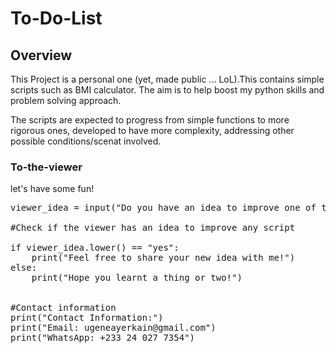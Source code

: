 # To-Do-List


<h2>Overview</h2>
This Project is a personal one (yet, made public ... LoL).This contains simple scripts such as BMI calculator.
The aim is to help boost my python skills and problem solving approach.

The scripts are expected to progress from simple functions to more rigorous ones, developed
to have more complexity, addressing other possible conditions/scenat involved.

<h3>To-the-viewer</h3>
let's have some fun! 

<pre>
viewer_idea = input("Do you have an idea to improve one of these scripts? (yes/no): ")

#Check if the viewer has an idea to improve any script
  
if viewer_idea.lower() == "yes":  
    print("Feel free to share your new idea with me!")  
else:  
    print("Hope you learnt a thing or two!")  


#Contact information  
print("Contact Information:")  
print("Email: ugeneayerkain@gmail.com")  
print("WhatsApp: +233 24 027 7354")  
</pre>
